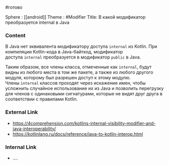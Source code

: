 #готово 

Sphere : [[android]]
Theme : #Modifier
Title: В какой модификатор преобразуется internal в Java

### Content
В Java нет эквивалента модификатору доступа `internal` из Kotlin. При компиляции Kotlin-кода в Java-байткод, модификатор доступа `internal` преобразуется в модификатор `public` в Java.

Таким образом, все члены класса, отмеченные как `internal`, будут видны из любого места в том же пакете, а также из любого другого модуля, которому был разрешен доступ к этому модулю. Члены `internal` классов проходят через искажение имен, чтобы усложнить случайное использование их из Java и позволить перегрузку для членов с одинаковыми сигнатурами, которые не видят друг друга в соответствии с правилами Kotlin.

### External Link

- https://4comprehension.com/kotlins-internal-visibility-modifier-and-java-interoperability/
- https://kotlinlang.ru/docs/reference/java-to-kotlin-interop.html

### Internal Link

- ....